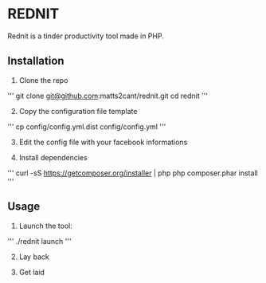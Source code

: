 REDNIT
======

Rednit is a tinder productivity tool made in PHP.

Installation
------------

1) Clone the repo

'''
git clone git@github.com:matts2cant/rednit.git
cd rednit
'''

2) Copy the configuration file template

'''
cp config/config.yml.dist config/config.yml
'''

3) Edit the config file with your facebook informations

4) Install dependencies

'''
curl -sS https://getcomposer.org/installer | php
php composer.phar install
'''

Usage
-----

1) Launch the tool:

'''
./rednit launch
'''

2) Lay back

3) Get laid
